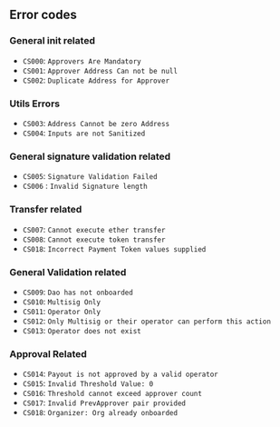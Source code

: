 ## Error codes

### General init related

-   `CS000`: `Approvers Are Mandatory`
-   `CS001`: `Approver Address Can not be null`
-   `CS002`: `Duplicate Address for Approver`

### Utils Errors

-   `CS003`: `Address Cannot be zero Address`
-   `CS004`: `Inputs are not Sanitized`

### General signature validation related

-   `CS005`: `Signature Validation Failed`
-   `CS006` : `Invalid Signature length`

### Transfer related

-   `CS007`: `Cannot execute ether transfer`
-   `CS008`: `Cannot execute token transfer`
-   `CS018`: `Incorrect Payment Token values supplied`

### General Validation related

-   `CS009`: `Dao has not onboarded`
-   `CS010`: `Multisig Only`
-   `CS011`: `Operator Only`
-   `CS012`: `Only Multisig or their operator can perform this action`
-   `CS013`: `Operator does not exist`

### Approval Related

-   `CS014`: `Payout is not approved by a valid operator`
-   `CS015`: `Invalid Threshold Value: 0`
-   `CS016`: `Threshold cannot exceed approver count`
-   `CS017`: `Invalid PrevApprover pair provided`
-   `CS018`: `Organizer: Org already onboarded`
